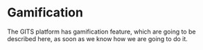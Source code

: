 # Gamification

The GITS platform has gamification feature, which are going to be described here, as soon as we know how we are going to do it.